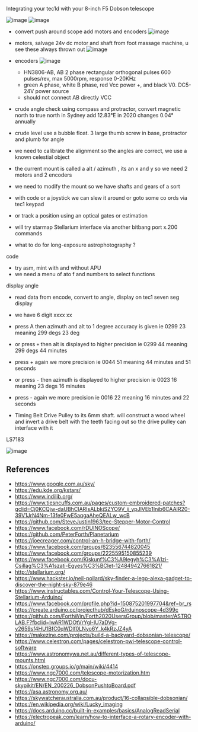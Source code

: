 Integrating your tec1d with your 8-inch F5 Dobson telescope

![image](https://github.com/user-attachments/assets/94e1a293-ea97-4a59-8d1b-e965b11411c8)
![image](https://github.com/user-attachments/assets/127c3469-9b72-4adf-8157-af4c271298e7)



- convert push around scope add motors and encoders
![image](https://github.com/user-attachments/assets/27509173-1c93-455f-ab52-757443135c69)


- motors, salvage 24v dc motor and shaft from foot massage machine, u see these always thrown out
 ![image](https://github.com/user-attachments/assets/a65c79ff-79d1-4115-a1bc-1dc1dbe430ba)

- encoders ![image](https://github.com/user-attachments/assets/1062caac-b01f-4fa3-8646-d8f7d01f09d9)

  - HN3806-AB, AB 2 phase rectangular orthogonal pulses 600 pulses/rev, max 5000rpm, response 0-20KHz 
  - green A phase, white B phase, red Vcc power +, and black V0. DC5-24V power source 
  - should not connect AB directly VCC 




- crude angle check using compass and protractor, convert magnetic north to true north in Sydney add 12.83°E in 2020 changes 0.04° annually 
- crude level use a bubble float. 3 large thumb screw in base, protractor and plumb for angle
- we need to calibrate the alignment so the angles are correct, we use a known celestial object
- the current mount is called a alt / azimuth , its an x and y so we need 2 motors and 2 encoders
- we need to modify the mount so we have shafts and gears of a sort
- with code or a joystick we can slew it around or goto some co ords via tec1 keypad
- or track a position using an optical gates or estimation 
- will try starmap Stellarium interface via another bitbang port x.200 commands
- what to do for long-exposure astrophotography ?

code
- try asm, mint with and without APU
- we need a menu of ato f and numbers to select functions

display angle
- read data from encode, convert to angle, display on tec1 seven seg display
- we have 6 digit xxxx xx
- press A then azimuth and alt to 1 degree accuracy is given ie 0299 23 meaning 299 degs 23 deg
- or press `+` then alt is displayed to higher precision ie 0299 44 meaning 299 degs 44 minutes
- press + again we more precision ie 0044 51 meaning 44 minutes and 51 seconds
- or press `-` then azimuth is displayed to higher precision ie 0023 16 meaning 23 degs 16 minutes
- press - again we more precision ie 0016 22 meaning 16 minutes and 22 seconds  


- Timing Belt Drive Pulley to its 6mm shaft.  will construct a wood wheel and invert a drive belt with the teeth facing out so the drive pulley can interface with it

LS7183





  
![image](https://github.com/user-attachments/assets/27685599-0ccf-404d-9e11-eb6efa607bb2)

 ## References
- https://www.google.com.au/sky/
- https://edu.kde.org/kstars/
- https://www.indilib.org/
- https://www.tiesncuffs.com.au/pages/custom-embroidered-patches?gclid=Cj0KCQjw-daUBhCIARIsALbkjSZYO9V_ij_ypJlVEb1Inib6CAAIR20-39V1JrN4Nm-13fe0FwE5aqgaAheQEALw_wcB
- https://github.com/SteveJustin1963/tec-Stepper-Motor-Control
- https://www.facebook.com/rDUINOScope/
- https://github.com/PeterForth/Planetarium
- https://joecreager.com/control-an-h-bridge-with-forth/
- https://www.facebook.com/groups/623556744820045
- https://www.facebook.com/groups/2225595150855239
- https://www.facebook.com/Kiskunf%C3%A9legyh%C3%A1zi-Csillag%C3%A1szati-Egyes%C3%BClet-124849427661821/
- http://stellarium.org/
- https://www.hackster.io/neil-pollard/sky-finder-a-lego-alexa-gadget-to-discover-the-night-sky-879e46
- https://www.instructables.com/Control-Your-Telescope-Using-Stellarium-Arduino/
- https://www.facebook.com/profile.php?id=150875201997704&ref=br_rs
- https://create.arduino.cc/projecthub/dEskoG/rduinoscope-4d399c
- https://github.com/ForthWin/Forth2020UsersGroup/blob/master/ASTROLAB.F?fbclid=IwAR1WDOtVrYgl-IU7aDVg-y2659sf4HU1BfC0qWDlf0LNyo6Y_k4kRzJZ4yA
- https://makezine.com/projects/build-a-backyard-dobsonian-telescope/
- https://www.celestron.com/pages/celestron-pwi-telescope-control-software
- https://www.astronomywa.net.au/different-types-of-telescope-mounts.html
- https://onstep.groups.io/g/main/wiki/4414
- https://www.ngc7000.com/telescope-motorization.htm
- https://www.ngc7000.com/docu-skypikit/EN/EN_200226_DobsonPushtoBoard.pdf
- https://asa.astronomy.org.au/
- https://skywatcheraustralia.com.au/product/16-collapsible-dobsonian/
- https://en.wikipedia.org/wiki/Lucky_imaging
- https://docs.arduino.cc/built-in-examples/basics/AnalogReadSerial
- https://electropeak.com/learn/how-to-interface-a-rotary-encoder-with-arduino/






